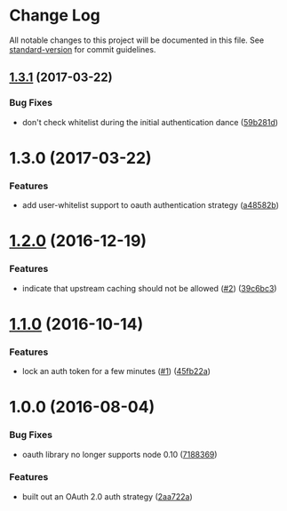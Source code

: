 # Change Log

All notable changes to this project will be documented in this file. See [standard-version](https://github.com/conventional-changelog/standard-version) for commit guidelines.

<a name="1.3.1"></a>
## [1.3.1](https://github.com/npm/npme-auth-oauth2/compare/v1.3.0...v1.3.1) (2017-03-22)


### Bug Fixes

* don't check whitelist during the initial authentication dance ([59b281d](https://github.com/npm/npme-auth-oauth2/commit/59b281d))



<a name="1.3.0"></a>
# 1.3.0 (2017-03-22)


### Features

* add user-whitelist support to oauth authentication strategy ([a48582b](https://github.com/npm/npme-auth-oauth2/commit/a48582b))



<a name="1.2.0"></a>
# [1.2.0](https://github.com/npm/npme-auth-oauth2/compare/v1.1.0...v1.2.0) (2016-12-19)


### Features

* indicate that upstream caching should not be allowed ([#2](https://github.com/npm/npme-auth-oauth2/issues/2)) ([39c6bc3](https://github.com/npm/npme-auth-oauth2/commit/39c6bc3))



<a name="1.1.0"></a>
# [1.1.0](https://github.com/npm/npme-auth-oauth2/compare/v1.0.0...v1.1.0) (2016-10-14)


### Features

* lock an auth token for a few minutes ([#1](https://github.com/npm/npme-auth-oauth2/issues/1)) ([45fb22a](https://github.com/npm/npme-auth-oauth2/commit/45fb22a))



<a name="1.0.0"></a>
# 1.0.0 (2016-08-04)


### Bug Fixes

* oauth library no longer supports node 0.10 ([7188369](https://github.com/npm/npme-auth-oauth2/commit/7188369))


### Features

* built out an OAuth 2.0 auth strategy ([2aa722a](https://github.com/npm/npme-auth-oauth2/commit/2aa722a))
